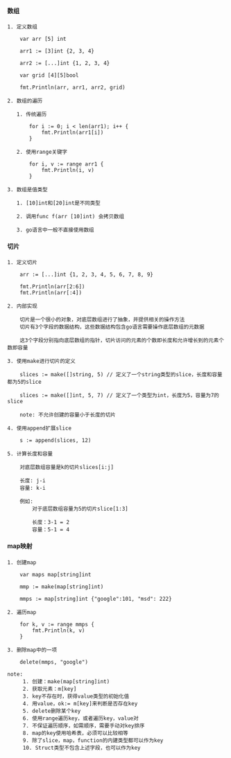 #### 数组


>>>

    1. 定义数组

        var arr [5] int

        arr1 := [3]int {2, 3, 4}

        arr2 := [...]int {1, 2, 3, 4}

        var grid [4][5]bool

        fmt.Println(arr, arr1, arr2, grid)
    
    2. 数组的遍历

       1. 传统遍历

           for i := 0; i < len(arr1); i++ {
               fmt.Println(arr1[i])
           }
       
       2. 使用range关键字

           for i, v := range arr1 {
               fmt.Println(i, v)
           }

    3. 数组是值类型

       1. [10]int和[20]int是不同类型

       2. 调用func f(arr [10]int) 会拷贝数组

       3. go语言中一般不直接使用数组


#### 切片

>>>

    1. 定义切片
        
        arr := [...]int {1, 2, 3, 4, 5, 6, 7, 8, 9}

        fmt.Println(arr[2:6])
        fmt.Println(arr[:4])

    2. 内部实现

        切片是一个很小的对象，对底层数组进行了抽象，并提供相关的操作方法
        切片有3个字段的数据结构，这些数据结构包含go语言需要操作底层数组的元数据

        这3个字段分别指向底层数组的指针，切片访问的元素的个数即长度和允许增长到的元素个数即容量

    3. 使用make进行切片的定义

        slices := make([]string, 5) // 定义了一个string类型的slice，长度和容量都为5的slice

        slices := make([]int, 5, 7) // 定义了一个类型为int，长度为5，容量为7的slice

        note: 不允许创建的容量小于长度的切片
    
    4. 使用append扩展slice

        s := append(slices, 12)

    5. 计算长度和容量

        对底层数组容量是k的切片slices[i:j]

        长度: j-i
        容量: k-i

        例如:
            对于底层数组容量为5的切片slice[1:3]

            长度：3-1 = 2
            容量：5-1 = 4


#### map映射

>>>

    1. 创建map
        
        var maps map[string]int

        mmp := make(map[string]int)

        mmps := map[string]int {"google":101, "msd": 222}
    
    2. 遍历map

        for k, v := range mmps {
            fmt.Println(k, v)
        }

    3. 删除map中的一项

        delete(mmps, "google")

    note:
         1. 创建：make(map[string]int)
         2. 获取元素：m[key]
         3. key不存在时，获得value类型的初始化值
         4. 用value，ok:= m[key]来判断是否存在key
         5. delete删除某个key
         6. 使用range遍历key，或者遍历key，value对
         7. 不保证遍历顺序，如需顺序，需要手动对key排序
         8. map的key使用哈希表，必须可以比较相等
         9. 除了slice，map，function的内建类型都可以作为key
         10. Struct类型不包含上述字段，也可以作为key
